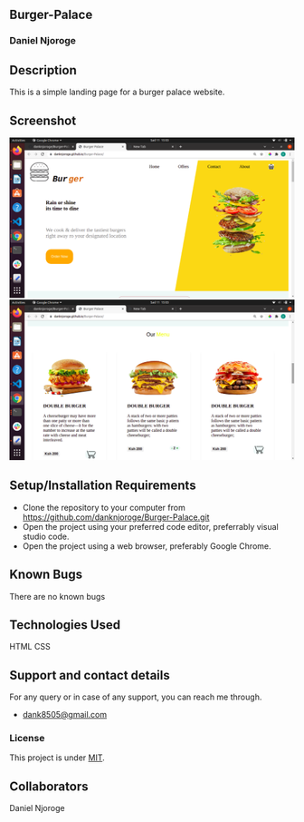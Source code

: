 ## Burger-Palace
### Daniel Njoroge
## Description
This is a simple landing page for a burger palace website.
## Screenshot
<img src="images/s1.png" alt="">
<img src="images/s2.png" alt="">


## Setup/Installation Requirements
* Clone the repository to your computer from 
        https://github.com/danknjoroge/Burger-Palace.git
* Open the project using your preferred code editor, preferrably visual studio code.
* Open the project using a web browser, preferably Google Chrome.
## Known Bugs
There are no known bugs
## Technologies Used
HTML 
CSS
## Support and contact details
For any query or in case of any support, you can reach me through.
* dank8505@gmail.com
### License
This project is under [MIT](LICENSE).
## Collaborators
Daniel Njoroge
